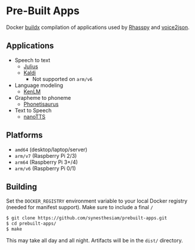 # Pre-Built Apps

Docker [buildx](https://docs.docker.com/buildx/working-with-buildx/) compilation of applications used by [Rhasspy](https://github.com/rhasspy) and [voice2json](https://voice2json.org).

## Applications

* Speech to text
    * [Julius](https://github.com/julius-speech/julius)
    * [Kaldi](https://kaldi-asr.org)
        * Not supported on `arm/v6`
* Language modeling
    * [KenLM](https://kheafield.com/code/kenlm/)
* Grapheme to phoneme
    * [Phonetisaurus](https://github.com/AdolfVonKleist/Phonetisaurus)
* Text to Speech
    * [nanoTTS](https://github.com/gmn/nanotts)

## Platforms

* `amd64` (desktop/laptop/server)
* `arm/v7` (Raspberry Pi 2/3)
* `arm64` (Raspberry Pi 3+/4)
* `arm/v6` (Raspberry Pi 0/1)

## Building

Set the `DOCKER_REGISTRY` environment variable to your local Docker registry (needed for manifest support). Make sure to include a final `/`

```bash
$ git clone https://github.com/synesthesiam/prebuilt-apps.git
$ cd prebuilt-apps/
$ make
```

This may take all day and all night. Artifacts will be in the `dist/` directory.
